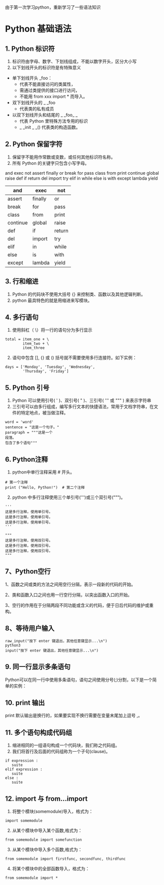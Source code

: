 由于第一次学习python，重新学习了一些语法知识

# Python 基础语法
## 1. Python 标识符
1. 标识符由字母、数字、下划线组成，不能以数字开头，区分大小写
2. 以下划线开头的标识符是有特殊意义
- 单下划线开头 _foo：
  - 代表不能直接访问的类属性，
  - 需通过类提供的接口进行访问，
  - 不能用 from xxx import * 而导入。
- 双下划线开头的 _ _foo
    - 代表类的私有成员
- 以双下划线开头和结尾的 \_ \_foo\_ \_
    - 代表 Python 里特殊方法专用的标识
    -  \_ \_init \_ \_() 代表类的构造函数。

## 2. Python 保留字符
1. 保留字不能用作常数或变数，或任何其他标识符名称。
2. 所有 Python 的关键字只包含小写字母。

and	exec	not
assert	finally	or
break	for	pass
class	from	print
continue	global	raise
def	if	return
del	import	try
elif	in	while
else	is	with
except	lambda	yield

and | exec | not
---|---|---
assert | finally |or
break |	for | pass
class  |	from    |	print
continue    |	global  |	raise
def |	if  |	return
del |	import  |	try
elif    |	in  |	while
else    |	is  |	with
except  |	lambda  |	yield

## 3. 行和缩进
1. Python 的代码块不使用大括号 {} 来控制类、函数以及其他逻辑判断。
2. python 最具特色的就是用缩进来写模块。

## 4. 多行语句
1. 使用斜杠（ \）将一行的语句分为多行显示

```
total = item_one + \
        item_two + \
        item_three
```
2. 语句中包含 [], {} 或 () 括号就不需要使用多行连接符。如下实例：

```
days = ['Monday', 'Tuesday', 'Wednesday',
        'Thursday', 'Friday']
```
## 5. Python 引号
1. Python 可以使用引号( ' )、双引号( " )、三引号( ''' 或 """ ) 来表示字符串
2. 三引号可以由多行组成，编写多行文本的快捷语法，常用于文档字符串，在文件的特定地点，被当做注释。

```
word = 'word'
sentence = "这是一个句子。"
paragraph = """这是一个
段落。
包含了多个语句"""
```
## 6. Python注释

1. python中单行注释采用 # 开头。

```
# 第一个注释
print ("Hello, Python!")  # 第二个注释
```

2. python 中多行注释使用三个单引号(''')或三个双引号(""")。

```
'''
这是多行注释，使用单引号。
这是多行注释，使用单引号。
这是多行注释，使用单引号。
'''

"""
这是多行注释，使用双引号。
这是多行注释，使用双引号。
这是多行注释，使用双引号。
"""
```
## 7、Python空行
1、函数之间或类的方法之间用空行分隔，表示一段新的代码的开始。

2、类和函数入口之间也用一行空行分隔，以突出函数入口的开始。

3、空行的作用在于分隔两段不同功能或含义的代码，便于日后代码的维护或重构。

## 8、等待用户输入

```
raw_input("按下 enter 键退出，其他任意键显示...\n")
python3
input("按下 enter 键退出，其他任意键显示...\n")
```
## 9. 同一行显示多条语句
Python可以在同一行中使用多条语句，语句之间使用分号(;)分割，以下是一个简单的实例：

## 10. print 输出
print 默认输出是换行的，如果要实现不换行需要在变量末尾加上逗号 ,。

## 11. 多个语句构成代码组
1. 缩进相同的一组语句构成一个代码块，我们称之代码组。
2. 我们将首行及后面的代码组称为一个子句(clause)。
```
if expression :
   suite
elif expression :
   suite
else :
   suite
```
## 12. import 与 from...import
1. 将整个模块(somemodule)导入，格式为：

```
import somemodule
```
2. 从某个模块中导入某个函数,格式为：

```
from somemodule import somefunction
```

3. 从某个模块中导入多个函数,格式为：

```
from somemodule import firstfunc, secondfunc, thirdfunc
```

4. 将某个模块中的全部函数导入，格式为：

```
from somemodule import *
```

